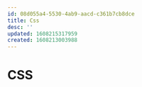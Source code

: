 ```yaml
---
id: 08d055a4-5530-4ab9-aacd-c361b7cb8dce
title: Css
desc: ''
updated: 1608215317959
created: 1608213003988
---
```


# CSS

